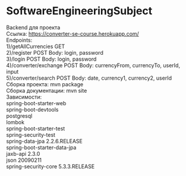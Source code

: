 # SoftwareEngineeringSubject
Backend для проекта  
Ссылка: https://converter-se-course.herokuapp.com/  
Endpoints:   
  1)/getAllCurrencies GET  
  2)/register POST Body: login, password  
  3)/login POST Body: login, password  
  4)/converter/exchange POST Body: currencyFrom, currencyTo, userId, input  
  5)/converter/search POST Body: date, currency1, currency2, userId  
Сборка проекта: mvn package  
Сборка документации: mvn site  
Зависимости:  
            <artifactId>spring-boot-starter-web</artifactId>  
            <artifactId>spring-boot-devtools</artifactId>  
            <artifactId>postgresql</artifactId>  
            <artifactId>lombok</artifactId>  
            <artifactId>spring-boot-starter-test</artifactId>  
            <artifactId>spring-security-test</artifactId>  
            <artifactId>spring-data-jpa</artifactId> <version>2.2.6.RELEASE</version>  
            <artifactId>spring-boot-starter-data-jpa</artifactId>  
            <artifactId>jaxb-api</artifactId> <version>2.3.0</version>  
            <artifactId>json</artifactId> <version>20090211</version>   
            <artifactId>spring-security-core</artifactId> <version>5.3.3.RELEASE</version>  
